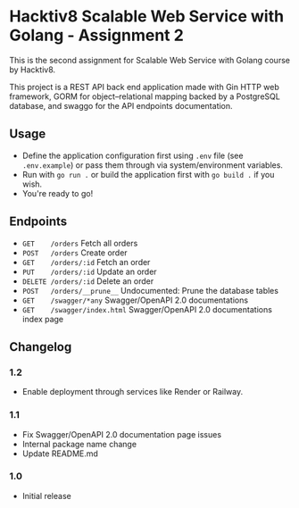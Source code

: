 # Hacktiv8 Scalable Web Service with Golang - Assignment 2

This is the second assignment for Scalable Web Service with Golang course by Hacktiv8.

This project is a REST API back end application made with Gin HTTP web framework, GORM for object–relational mapping backed by a PostgreSQL database, and swaggo for the API endpoints documentation.

## Usage

* Define the application configuration first using `.env` file (see `.env.example`) or pass them through via system/environment variables.
* Run with `go run .` or build the application first with `go build .` if you wish.
* You're ready to go!

## Endpoints

* `GET    /orders` Fetch all orders
* `POST   /orders` Create order
* `GET    /orders/:id` Fetch an order
* `PUT    /orders/:id` Update an order
* `DELETE /orders/:id` Delete an order
* `POST   /orders/__prune__` Undocumented: Prune the database tables
* `GET    /swagger/*any` Swagger/OpenAPI 2.0 documentations
* `GET    /swagger/index.html` Swagger/OpenAPI 2.0 documentations index page


## Changelog

### 1.2
* Enable deployment through services like Render or Railway.

### 1.1
* Fix Swagger/OpenAPI 2.0 documentation page issues
* Internal package name change
* Update README.md

### 1.0
* Initial release
